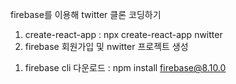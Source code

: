 firebase를 이용해 twitter 클론 코딩하기

1. create-react-app : npx create-react-app nwitter
2. firebase 회원가입 및 nwitter 프로젝트 생성
  1) firebase cli 다운로드 : npm install firebase@8.10.0
  